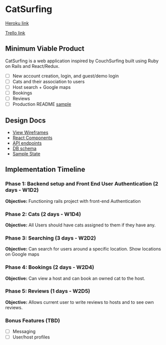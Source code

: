 # CatSurfing

[Heroku link][heroku]

[Trello link][trello]

[heroku]: #
[trello]: https://trello.com/b/RUhWmX0p/catsurfing

## Minimum Viable Product

CatSurfing is a web application inspired by CouchSurfing built using Ruby on Rails
and React/Redux.

- [ ] New account creation, login, and guest/demo login
- [ ] Cats and their association to users
- [ ] Host search + Google maps
- [ ] Bookings
- [ ] Reviews
- [ ] Production README [sample](docs/production_readme.md)

## Design Docs
* [View Wireframes][wireframes]
* [React Components][components]
* [API endpoints][api-endpoints]
* [DB schema][schema]
* [Sample State][sample-state]

[wireframes]: docs/wireframes
[components]: docs/component-hierarchy.md
[sample-state]: docs/sample-state.md
[api-endpoints]: docs/api-endpoints.md
[schema]: docs/schema.md

## Implementation Timeline

### Phase 1: Backend setup and Front End User Authentication (2 days - W1D2)
**Objective:** Functioning rails project with front-end Authentication

### Phase 2: Cats (2 days - W1D4)
**Objective:** All Users should have cats assigned to them if they have any.

### Phase 3: Searching (3 days - W2D2)
**Objective:** Can search for users around a specific location. Show locations on Google maps

### Phase 4: Bookings (2 days - W2D4)
**Objective:** Can view a host and can book an owned cat to the host.

### Phase 5: Reviews (1 days - W2D5)
**Objective:** Allows current user to write reviews to hosts and to see own reviews.


### Bonus Features (TBD)
- [ ] Messaging
- [ ] User/host profiles
